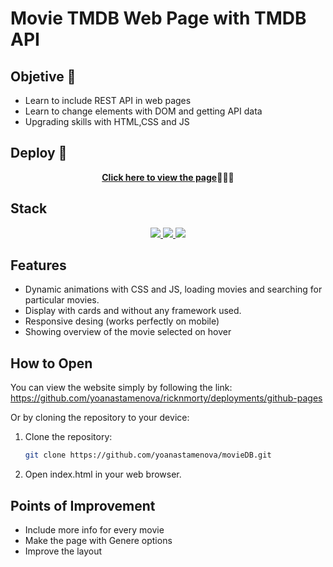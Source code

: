 # Movie TMDB Web Page with TMDB API

## Objetive 🎯
- Learn to include REST API in web pages
- Learn to change elements with DOM and getting API data
- Upgrading skills with HTML,CSS and JS

## Deploy 🚀
<div align="center">
    <a href="https://yoanastamenova.github.io/MovieDB"><strong>Click here to view the page</strong></a>🚀🚀🚀
</div>

## Stack
<div align="center">
<a href="https://developer.mozilla.org/es/docs/Web/HTML">
    <img src= "https://img.shields.io/badge/HTML5-FF6C37?style=for-the-badge&logo=HTML5&logoColor=white"/>
</a>
<a href="https://developer.mozilla.org/es/docs/Web/CSS">
    <img src= "https://img.shields.io/badge/css-1D7CF2?style=for-the-badge&logo=css3&logoColor=white"/>
</a>
<a href="https://www.javascript.com/">
    <img src= "https://img.shields.io/badge/JavaScript-F7DF1E?style=for-the-badge&logo=javascript&logoColor=black"/>
</a>
 </div>

 ## Features

- Dynamic animations with CSS and JS, loading movies and searching for particular movies.
- Display with cards and without any framework used.
- Responsive desing (works perfectly on mobile)
- Showing overview of the movie selected on hover

## How to Open

You can view the website simply by following the link: https://github.com/yoanastamenova/ricknmorty/deployments/github-pages

Or by cloning the repository to your device: 

1. Clone the repository:
   ```bash
   git clone https://github.com/yoanastamenova/movieDB.git
   ```
2. Open index.html in your web browser.


## Points of Improvement

- Include more info for every movie
- Make the page with Genere options
- Improve the layout

